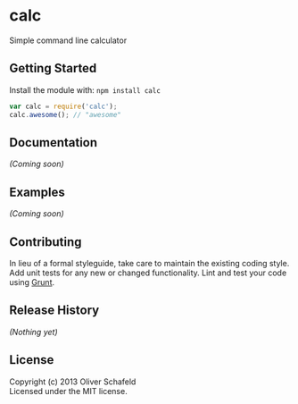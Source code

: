 # calc

Simple command line calculator

## Getting Started
Install the module with: `npm install calc`

```javascript
var calc = require('calc');
calc.awesome(); // "awesome"
```

## Documentation
_(Coming soon)_

## Examples
_(Coming soon)_

## Contributing
In lieu of a formal styleguide, take care to maintain the existing coding style. Add unit tests for any new or changed functionality. Lint and test your code using [Grunt](http://gruntjs.com/).

## Release History
_(Nothing yet)_

## License
Copyright (c) 2013 Oliver Schafeld  
Licensed under the MIT license.
